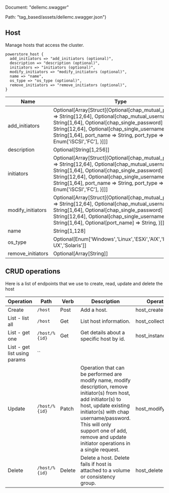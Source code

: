 Document: "dellemc.swagger"


Path: "tag_based/assets/dellemc.swagger.json")

## Host

Manage hosts that access the cluster.

```puppet
powerstore_host {
  add_initiators => "add_initiators (optional)",
  description => "description (optional)",
  initiators => "initiators (optional)",
  modify_initiators => "modify_initiators (optional)",
  name => "name",
  os_type => "os_type (optional)",
  remove_initiators => "remove_initiators (optional)",
}
```

| Name        | Type           | Required       |
| ------------- | ------------- | ------------- |
|add_initiators | Optional[Array[Struct[{Optional[chap_mutual_password] => String[12,64], Optional[chap_mutual_username] => String[1,64], Optional[chap_single_password] => String[12,64], Optional[chap_single_username] => String[1,64], port_name => String, port_type => Enum['iSCSI','FC'], }]]] | false |
|description | Optional[String[1,256]] | false |
|initiators | Optional[Array[Struct[{Optional[chap_mutual_password] => String[12,64], Optional[chap_mutual_username] => String[1,64], Optional[chap_single_password] => String[12,64], Optional[chap_single_username] => String[1,64], port_name => String, port_type => Enum['iSCSI','FC'], }]]] | false |
|modify_initiators | Optional[Array[Struct[{Optional[chap_mutual_password] => String[12,64], Optional[chap_mutual_username] => String[1,64], Optional[chap_single_password] => String[12,64], Optional[chap_single_username] => String[1,64], Optional[port_name] => String, }]]] | false |
|name | String[1,128] | true |
|os_type | Optional[Enum['Windows','Linux','ESXi','AIX','HP-UX','Solaris']] | false |
|remove_initiators | Optional[Array[String]] | false |



## CRUD operations

Here is a list of endpoints that we use to create, read, update and delete the host

| Operation | Path | Verb | Description | OperationID |
| ------------- | ------------- | ------------- | ------------- | ------------- |
|Create|`/host`|Post|Add a host.|host_create|
|List - list all|`/host`|Get|List host information.|host_collection_query|
|List - get one|`/host/%{id}`|Get|Get details about a specific host by id.|host_instance_query|
|List - get list using params|``||||
|Update|`/host/%{id}`|Patch|Operation that can be performed are modify name, modify description, remove initiator(s) from host, add initiator(s) to host, update existing initiator(s) with chap username/password. This will only support one of add, remove and update initiator operations in a single request.|host_modify|
|Delete|`/host/%{id}`|Delete|Delete a host. Delete fails if host is attached to a volume or consistency group.|host_delete|
